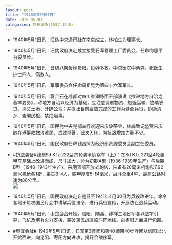 ```yaml
---
layout: post
title: "1940年05月01日"
date: 2015-05-01
categories: 抗日战争(1937-1945)
---
```


<meta name="referrer" content="no-referrer" />

- 1940年5月1日讯：汪伪中央通讯社在南京成立，林柏生为理事长。 

- 1940年5月1日讯：汪伪政府决定成立接受日军管理工厂委员会，任命梅思平为委员长。 

- 1940年5月1日讯：日机八架轰炸贵阳，投弹多枚，中央医院中两弹，死医生护士四人，伤数人。 

- 1940年5月1日讯：军事委员会任命周祖晃为第四十六军军长。 

- 1940年5月1日讯：蒋介石在成都对四川省训练团干部演讲《推进地方自治之基本要务》，称地方自治以经济为基础，应注意调剂物资、加强运输、协助农贷、清丈土地、开辟公荒；并提出目前亟应完成的工作为健全兵役，协助清乡、查编民枪、禁绝烟毒。 

- 1940年5月1日讯：国民党中央党部举行欢迎宋庆龄茶会，林森致词盛赞宋庆龄在港筹款救济难民，成效卓著，此次入川，为抗战增加力量不少。 

- 1940年5月1日讯：国民政府任命钱昌照为经济部资源委员会副主任委员。 

- #抗战装备#德制Sd.Kfz.222型四轮装甲侦察车（上）：在Sd.Kfz.221型4轮装甲车基础上改进而成，尺寸加大，分为初期A型（1936-1939年生产）与后期B型（1940-1943年生产）。采用顶部开放式炮塔，装备有20毫米机炮和7.92毫米机枪各1挺，乘员3-4人，装甲厚度5-14毫米，战斗全重4吨，最高公路时速为80公里。 <br/><img src="https://ww4.sinaimg.cn/large/aca367d8jw1eroirqnqu8j20hs0ciju6.jpg" />

- 1940年5月1日讯：国民政府决定自是日至1941年4月30日为兵役改进年，命令各地于每次国民月会中讲解兵役法令，进行兵役宣传，开展防止逃兵运动。 

- 1940年5月1日讯：枣宜会战开始。信阳、随县、钟祥三地日军各以战车引导，飞机及炮兵火力支援，突破第五战区临时阵地线，向枣阳方面进行包围。 

- #枣宜会战# 1940年5月1日讯：日军第3师团和第40师团40步兵团从信阳以北开始西进，向泌阳、枣阳方向进攻，揭开会战序幕。 

